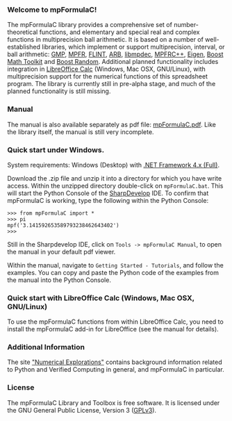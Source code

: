 ### Welcome to mpFormulaC!
The mpFormulaC library provides a comprehensive set of number-theoretical functions, and elementary and special real and complex functions in multiprecision ball arithmetic. It is based on a number of well-established libraries, which implement or support multiprecision, interval, or ball arithmetic: [GMP](https://gmplib.org/), [MPFR](http://www.mpfr.org/), [FLINT](http://flintlib.org/), [ARB](http://fredrikj.net/arb/), [libmpdec](http://www.bytereef.org/mpdecimal/), [MPFRC++](http://www.holoborodko.com/pavel/mpfr/), [Eigen](http://eigen.tuxfamily.org/index.php?title=Main_Page), [Boost Math Toolkit](http://www.boost.org/doc/libs/1_58_0/libs/math/doc/html/index.html) and [Boost Random](http://www.boost.org/doc/libs/1_58_0/doc/html/boost_random.html). Additional planned functionality includes integration in  [LibreOffice Calc](https://www.libreoffice.org/) (Windows, Mac OSX, GNU/Linux), with multiprecision support for the numerical functions of this spreadsheet program.
The library is currently still in pre-alpha stage, and much of the planned functionality is still missing.


### Manual
The manual is also available separately as pdf file: [mpFormulaC.pdf](https://github.com/mpFormula/C/raw/master/Manual/mpFormulaC.pdf). Like the library itself, the manual is still very incomplete.


### Quick start under Windows.
System requirements: Windows (Desktop) with [.NET Framework 4.x (Full)](http://www.microsoft.com/en-us/download/details.aspx?id=17718).

Download the .zip file and unzip it into a directory for which you have write access.
Within the unzipped directory double-click on `mpFormulaC.bat`. This will start the Python Console of the  [SharpDevelop](http://www.icsharpcode.net/OpenSource/SD/) IDE.
To confirm that mpFormulaC is working, type the following within the Python Console:

```
>>> from mpFormulaC import *
>>> pi
﻿mpf('3.141592653589793238462643402')
>>>
```
Still in the Sharpdevelop IDE, click on `Tools -> mpFormulaC Manual`, to open the manual in your default pdf viewer.

Within the manual, navigate to `Getting Started - Tutorials`, and follow the examples.
You can copy and paste the Python code of the examples from the manual into the Python Console.


### Quick start with LibreOffice Calc (Windows, Mac OSX, GNU/Linux)
To use the mpFormulaC functions from within LibreOffice Calc, you need to install the mpFormulaC add-in for LibreOffice (see the manual for details).


### Additional Information
The site ["Numerical Explorations"](https://duhadler.wordpress.com/) contains background information related to Python and Verified Computing in general, and mpFormulaC in particular.


### License
The mpFormulaC Library and Toolbox is free software. It is licensed under the GNU General Public License, Version 3 ([GPLv3](https://www.gnu.org/licenses/gpl.html)).





